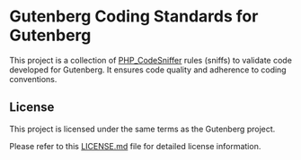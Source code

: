 # Gutenberg Coding Standards for Gutenberg

This project is a collection of [PHP_CodeSniffer](https://github.com/PHPCSStandards/PHP_CodeSniffer) rules (sniffs) to validate code developed for Gutenberg. It ensures code quality and adherence to coding conventions.

## License

This project is licensed under the same terms as the Gutenberg project.

Please refer to this [LICENSE.md](../../../LICENSE.md) file for detailed license information.
